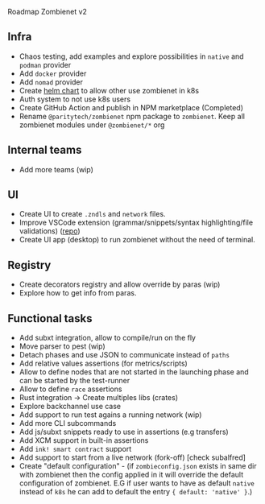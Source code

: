 Roadmap Zombienet v2

## Infra
- Chaos testing, add examples and explore possibilities in `native` and `podman` provider
- Add `docker` provider
- Add `nomad` provider
- Create [helm chart](https://helm.sh/docs/topics/charts/) to allow other use zombienet in k8s
- Auth system to not use k8s users
- Create GitHub Action and publish in NPM marketplace (Completed)
- Rename `@paritytech/zombienet` npm package to `zombienet`. Keep all zombienet modules under `@zombienet/*` org

## Internal teams
- Add more teams (wip)

## UI
- Create UI to create `.zndls` and `network` files.
- Improve VSCode extension (grammar/snippets/syntax highlighting/file validations) ([repo](https://github.com/paritytech/zombienet-vscode-extension))
- Create UI app (desktop) to run zombienet without the need of terminal.

## Registry
- Create decorators registry and allow override by paras (wip)
- Explore how to get info from paras.

## Functional tasks
- Add subxt integration, allow to compile/run on the fly
- Move parser to pest (wip)
- Detach phases and use JSON to communicate instead of `paths`
- Add relative values assertions (for metrics/scripts)
- Allow to define nodes that are not started in the launching phase and can be started by the test-runner
- Allow to define `race` assertions
- Rust integration -> Create multiples libs (crates)
- Explore backchannel use case
- Add support to run test agains a running network (wip)
- Add more CLI subcommands
- Add js/subxt snippets ready to use in assertions (e.g transfers)
- Add XCM support in built-in assertions
- Add `ink! smart contract` support
- Add support to start from a live network (fork-off) [check subalfred]
- Create "default configuration" - (if `zombieconfig.json` exists in same dir with zombienet then the config applied in it will override the default configuration of zombienet.  E.G if user wants to have as default `native` instead of `k8s` he can add  to default the entry `{ default: 'native' }`.)
